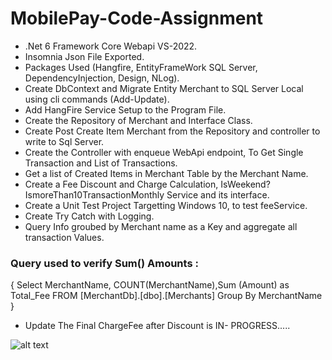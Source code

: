 # MobilePay-Code-Assignment

* .Net 6 Framework Core Webapi VS-2022.
* Insomnia Json File Exported.
* Packages Used (Hangfire, EntityFrameWork SQL Server, DependencyInjection, Design, NLog).
* Create DbContext and Migrate Entity Merchant to SQL Server Local using cli commands (Add-Update).
* Add HangFire Service Setup to the Program File.
* Create the Repository of Merchant and Interface Class.
* Create Post Create Item Merchant from the Repository and controller to write to Sql Server.
* Create the Controller with enqueue WebApi endpoint, To Get Single Transaction and List of Transactions.
* Get a list of Created Items in Merchant Table by the Merchant Name.
* Create a Fee Discount and Charge Calculation, IsWeekend? IsmoreThan10TransactionMonthly Service and its interface.
* Create a Unit Test Project Targetting Windows 10, to test feeService.
* Create Try Catch with Logging.
* Query Info groubed by Merchant name as a Key and aggregate all transaction Values.
### Query used to verify Sum() Amounts :
{
Select MerchantName, COUNT(MerchantName),Sum (Amount) as Total_Fee FROM [MerchantDb].[dbo].[Merchants] Group By MerchantName
}
* Update The Final ChargeFee after Discount is IN- PROGRESS.....


![alt text](https://github.com/tarekdoha-365/MobilePay/blob/master/MobilePayAPI/Images/MobilePayResult.PNG)
